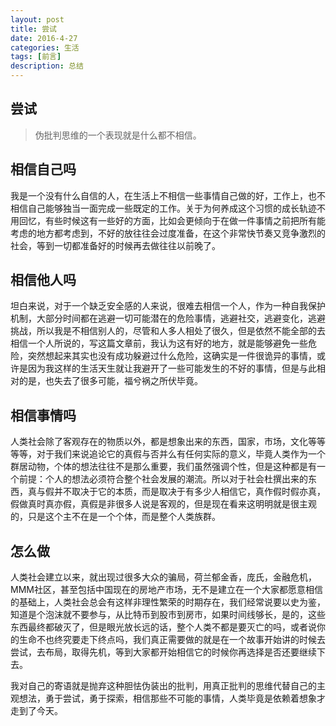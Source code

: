```yaml
---
layout: post
title: 尝试
date: 2016-4-27
categories: 生活
tags: [前言]
description: 总结
---
```


## 尝试

> 伪批判思维的一个表现就是什么都不相信。

## 相信自己吗

我是一个没有什么自信的人，在生活上不相信一些事情自己做的好，工作上，也不相信自己能够独当一面完成一些既定的工作。关于为何养成这个习惯的成长轨迹不用回忆，有些时候这有一些好的方面，比如会更倾向于在做一件事情之前把所有能考虑的地方都考虑到，不好的放往往会过度准备，在这个非常快节奏又竞争激烈的社会，等到一切都准备好的时候再去做往往以前晚了。

## 相信他人吗

坦白来说，对于一个缺乏安全感的人来说，很难去相信一个人，作为一种自我保护机制，大部分时间都在逃避一切可能潜在的危险事情，逃避社交，逃避变化，逃避挑战，所以我是不相信别人的，尽管和人多人相处了很久，但是依然不能全部的去相信一个人所说的，写这篇文章前，我认为这有好的地方，就是能够避免一些危险，突然想起来其实也没有成功躲避过什么危险，这确实是一件很诡异的事情，或许是因为我这样的生活天生就让我避开了一些可能发生的不好的事情，但是与此相对的是，也失去了很多可能，福兮祸之所伏毕竟。

## 相信事情吗

人类社会除了客观存在的物质以外，都是想象出来的东西，国家，市场，文化等等等等，对于我们来说追论它的真假与否并么有任何实际的意义，毕竟人类作为一个群居动物，个体的想法往往不是那么重要，我们虽然强调个性，但是这种都是有一个前提：个人的想法必须符合整个社会发展的潮流。所以对于社会杜撰出来的东西，真与假并不取决于它的本质，而是取决于有多少人相信它，真作假时假亦真，假做真时真亦假，真假是非很多人说是客观的，但是现在看来这明明就是很主观的，只是这个主不在是一个个体，而是整个人类族群。

## 怎么做

人类社会建立以来，就出现过很多大众的骗局，荷兰郁金香，庞氏，金融危机，MMM社区，甚至包括中国现在的房地产市场，无不是建立在一个大家都愿意相信的基础上，人类社会总会有这样非理性繁荣的时期存在，我们经常说要以史为鉴，知道是个泡沫就不要参与，从比特币到股市到房市，如果时间线够长，是的，这些东西最终都破灭了，但是眼光放长远的话，整个人类不都是要灭亡的吗，或者说你的生命不也终究要走下终点吗，我们真正需要做的就是在一个故事开始讲的时候去尝试，去布局，取得先机，等到大家都开始相信它的时候你再选择是否还要继续下去。

我对自己的寄语就是抛弃这种胆怯伪装出的批判，用真正批判的思维代替自己的主观想法，勇于尝试，勇于探索，相信那些不可能的事情，人类毕竟是依赖着想象才走到了今天。



